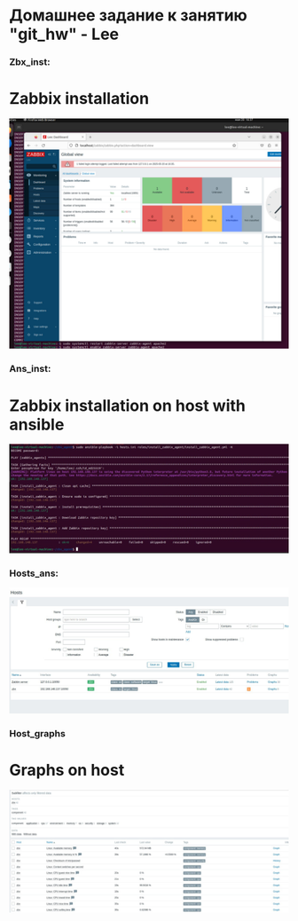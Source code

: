 # Домашнее задание к занятию "git_hw" - Lee

### Zbx_inst:
# Zabbix installation
![Screenshot](https://github.com/MindTempest/git_hw/blob/main/zbx_inst.jpg)

### Ans_inst:
# Zabbix installation on host with ansible
![Screenshot](https://github.com/MindTempest/git_hw/blob/main/zbx_ans.jpg)

### Hosts_ans:
![Screenshot](https://github.com/MindTempest/git_hw/blob/main/zbx_host1.jpg)

### Host_graphs  
# Graphs on host
![Screenshot](https://github.com/MindTempest/git_hw/blob/main/zbs_host2.jpg)
